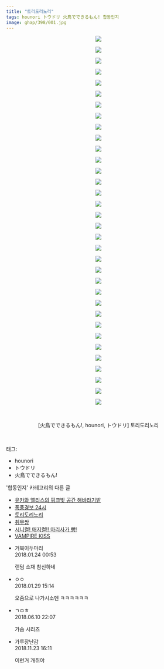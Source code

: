```yaml
---
title: "토리도리노리"
tags: hounori トウドリ 火鳥でできるもん! 합동인지
image: ghap/398/001.jpg
---
```

<div class="article">
<p style="text-align: center; clear: none; float: none;"><img src="{{ site.nasurl }}/ghap/398/001.jpg"/></p>
<p style="text-align: center; clear: none; float: none;"><img src="{{ site.nasurl }}/ghap/398/002.jpg"/></p>
<p style="text-align: center; clear: none; float: none;"><img src="{{ site.nasurl }}/ghap/398/003.jpg"/></p>
<p style="text-align: center; clear: none; float: none;"><img src="{{ site.nasurl }}/ghap/398/004.jpg"/></p>
<p style="text-align: center; clear: none; float: none;"><img src="{{ site.nasurl }}/ghap/398/005.jpg"/></p>
<p style="text-align: center; clear: none; float: none;"><img src="{{ site.nasurl }}/ghap/398/006.jpg"/></p>
<p style="text-align: center; clear: none; float: none;"><img src="{{ site.nasurl }}/ghap/398/007.jpg"/></p>
<p style="text-align: center; clear: none; float: none;"><img src="{{ site.nasurl }}/ghap/398/008.jpg"/></p>
<p style="text-align: center; clear: none; float: none;"><img src="{{ site.nasurl }}/ghap/398/009.jpg"/></p>
<p style="text-align: center; clear: none; float: none;"><img src="{{ site.nasurl }}/ghap/398/010.jpg"/></p>
<p style="text-align: center; clear: none; float: none;"><img src="{{ site.nasurl }}/ghap/398/011.jpg"/></p>
<p style="text-align: center; clear: none; float: none;"><img src="{{ site.nasurl }}/ghap/398/012.jpg"/></p>
<p style="text-align: center; clear: none; float: none;"><img src="{{ site.nasurl }}/ghap/398/013.jpg"/></p>
<p style="text-align: center; clear: none; float: none;"><img src="{{ site.nasurl }}/ghap/398/014.jpg"/></p>
<p style="text-align: center; clear: none; float: none;"><img src="{{ site.nasurl }}/ghap/398/015.jpg"/></p>
<p style="text-align: center; clear: none; float: none;"><img src="{{ site.nasurl }}/ghap/398/016.jpg"/></p>
<p style="text-align: center; clear: none; float: none;"><img src="{{ site.nasurl }}/ghap/398/017.jpg"/></p>
<p style="text-align: center; clear: none; float: none;"><img src="{{ site.nasurl }}/ghap/398/018.jpg"/></p>
<p style="text-align: center; clear: none; float: none;"><img src="{{ site.nasurl }}/ghap/398/019.jpg"/></p>
<p style="text-align: center; clear: none; float: none;"><img src="{{ site.nasurl }}/ghap/398/020.jpg"/></p>
<p style="text-align: center; clear: none; float: none;"><img src="{{ site.nasurl }}/ghap/398/021.jpg"/></p>
<p style="text-align: center; clear: none; float: none;"><img src="{{ site.nasurl }}/ghap/398/022.jpg"/></p>
<p style="text-align: center; clear: none; float: none;"><img src="{{ site.nasurl }}/ghap/398/023.jpg"/></p>
<p style="text-align: center; clear: none; float: none;"><img src="{{ site.nasurl }}/ghap/398/024.jpg"/></p>
<p style="text-align: center; clear: none; float: none;"><img src="{{ site.nasurl }}/ghap/398/025.jpg"/></p>
<p style="text-align: center; clear: none; float: none;"><img src="{{ site.nasurl }}/ghap/398/026.jpg"/></p>
<p style="text-align: center; clear: none; float: none;"><img src="{{ site.nasurl }}/ghap/398/027.jpg"/></p>
<p style="text-align: center; clear: none; float: none;"><img src="{{ site.nasurl }}/ghap/398/028.jpg"/></p>
<p style="text-align: center; clear: none; float: none;"><img src="{{ site.nasurl }}/ghap/398/029.jpg"/></p>
<p style="text-align: center; clear: none; float: none;"><img src="{{ site.nasurl }}/ghap/398/030.jpg"/></p>
<p style="text-align: center; clear: none; float: none;"><img src="{{ site.nasurl }}/ghap/398/031.jpg"/></p>
<p style="text-align: center; clear: none; float: none;"><img src="{{ site.nasurl }}/ghap/398/032.jpg"/></p>
<p style="text-align: center; clear: none; float: none;"><img src="{{ site.nasurl }}/ghap/398/033.jpg"/></p>
<p style="text-align: center; clear: none; float: none;"><img src="{{ site.nasurl }}/ghap/398/034.jpg"/></p>
<p style="text-align: center; clear: none; float: none;"><br/></p>
<p style="text-align: center; clear: none; float: none;">[火鳥でできるもん!, hounori, トウドリ] 토리도리노리</p>
<p><br/></p>
</div><div class="tagTrail">
<p>태그: </p>
<ul>
<li>hounori</li>
<li>トウドリ</li>
<li>火鳥でできるもん!</li>
</ul>
</div><div class="another">
<p>'합동인지' 카테고리의 다른 글</p>
<ul>
<li><a href="/2016-06-24-ghap_541">유카와 앨리스의 핑크빛 공간 해바라기밭</a></li>
<li><a href="/2016-06-21-ghap_463">폭풍경보 24시</a></li>
<li><a href="/2016-06-21-ghap_398">토리도리노리</a></li>
<li><a href="/2016-06-20-ghap_303">취무쌍</a></li>
<li><a href="/2016-06-19-ghap_280">시니컬! 매지컬!! 마리사가 빵!</a></li>
<li><a href="/2016-06-19-ghap_250">VAMPIRE KISS</a></li>
</ul>
</div><div class="cb_module cb_fluid">
<div class="cb_wrt cb_profile">
<div class="comment">
<ul>
<li class="cb_thumb_off" id="comment15181322">
<div class="cb_comment_area">
<div class="cb_info_area">
<div class="cb_section">
<span class="cb_nick_name">거북이두마리</span>
</div>
<div class="cb_section">
<span class="cb_date">2018.01.24 00:53 </span>
</div>
</div>
<div class="cb_dsc_comment">
<p class="cb_dsc">
											랜덤 소재 참신하네
										</p>
</div>
</div></li>
<li class="cb_thumb_off" id="comment15186289">
<div class="cb_comment_area">
<div class="cb_info_area">
<div class="cb_section">
<span class="cb_nick_name">ㅇㅇ</span>
</div>
<div class="cb_section">
<span class="cb_date">2018.01.29 15:14 </span>
</div>
</div>
<div class="cb_dsc_comment">
<p class="cb_dsc">
											오줌으로 나가시소멘 ㅋㅋㅋㅋㅋㅋ
										</p>
</div>
</div></li>
<li class="cb_thumb_off" id="comment15268958">
<div class="cb_comment_area">
<div class="cb_info_area">
<div class="cb_section">
<span class="cb_nick_name">ㄱㅁㅎ</span>
</div>
<div class="cb_section">
<span class="cb_date">2018.06.10 22:07 </span>
</div>
</div>
<div class="cb_dsc_comment">
<p class="cb_dsc">
											가슴 시리즈
										</p>
</div>
</div></li>
<li class="cb_thumb_off" id="comment15377455">
<div class="cb_comment_area">
<div class="cb_info_area">
<div class="cb_section">
<span class="cb_nick_name">가루장난감</span>
</div>
<div class="cb_section">
<span class="cb_date">2018.11.23 16:11 </span>
</div>
</div>
<div class="cb_dsc_comment">
<p class="cb_dsc">
											이런거 개취야
										</p>
</div>
</div></li>
</ul>
</div>
</div><!-- commentList close -->
</div>